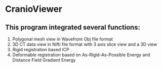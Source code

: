 # CranioViewer

## This program integrated several functions:
1. Polygonal mesh view in Wavefront Obj file format
2. 3D CT data view in Nifti file format with 3 axis slice view and a 3D view
3. Rigid registration based ICP
4. Deformable registration based on As-Rigid-As-Possible Energy and Distance Field Gradient Energy